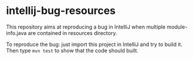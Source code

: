 # intellij-bug-resources

This repository aims at reproducing a bug in IntelliJ when multiple module-info.java are contained in resources directory. 

To reproduce the bug: just import this project in IntelliJ and try to build it. 
Then type `mvn test` to show that the code should built.
